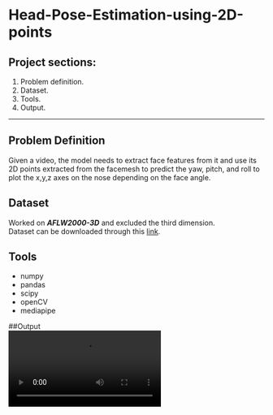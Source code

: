 # Head-Pose-Estimation-using-2D-points
## Project sections:
1. Problem definition.
2. Dataset.
3. Tools.
4. Output.
----
## Problem Definition
Given a video, the model needs to extract face features from it and use its 2D points extracted from the facemesh to predict the yaw, pitch, and roll to plot the x,y,z axes on the nose depending on the face angle.

## Dataset
Worked on ___AFLW2000-3D___ and excluded the third dimension.<br/>
Dataset can be downloaded through this [link](http://www.cbsr.ia.ac.cn/users/xiangyuzhu/projects/3DDFA/Database/AFLW2000-3D.zip "Named link title").

## Tools
* numpy
* pandas
* scipy
* openCV
* mediapipe

##Output<br/>
![gif](https://user-images.githubusercontent.com/50074808/224492361-f5db6efa-83ca-4266-b88c-0d975aaf5c5b.mp4)
